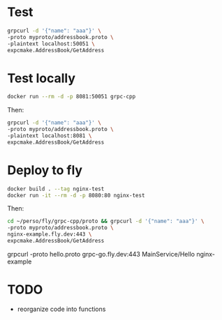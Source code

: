 # Test


```sh
grpcurl -d '{"name": "aaa"}' \
-proto myproto/addressbook.proto \
-plaintext localhost:50051 \
expcmake.AddressBook/GetAddress
```


# Test locally

```sh
docker run --rm -d -p 8081:50051 grpc-cpp
```
Then:

```sh
grpcurl -d '{"name": "aaa"}' \
-proto myproto/addressbook.proto \
-plaintext localhost:8081 \
expcmake.AddressBook/GetAddress
```


# Deploy to fly


```sh
docker build . --tag nginx-test
docker run -it --rm -d -p 8080:80 nginx-test
```

Then:

```sh
cd ~/perso/fly/grpc-cpp/proto && grpcurl -d '{"name": "aaa"}' \
-proto myproto/addressbook.proto \
nginx-example.fly.dev:443 \
expcmake.AddressBook/GetAddress
```
grpcurl -proto hello.proto grpc-go.fly.dev:443 MainService/Hello
nginx-example




# TODO

 * reorganize code into functions
